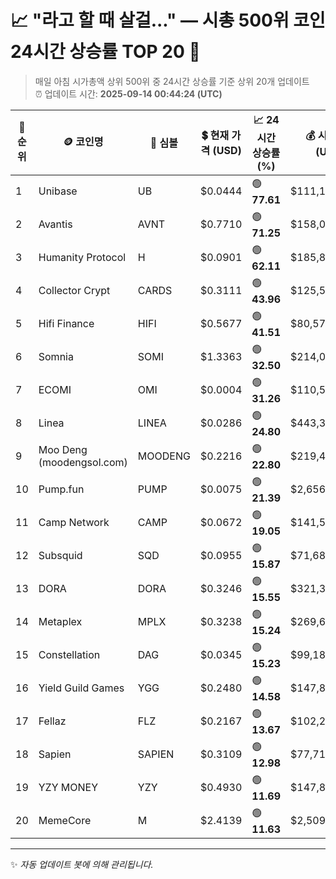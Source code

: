 
# 📈 "라고 할 때 살걸..." — 시총 500위 코인 24시간 상승률 TOP 20 🚀

> 매일 아침 시가총액 상위 500위 중 24시간 상승률 기준 상위 20개 업데이트  
> ⏰ 업데이트 시간: **2025-09-14 00:44:24 (UTC)**

| 🔢 순위 | 🪙 코인명 | 🔣 심볼 | 💲 현재 가격 (USD) | 📈 24시간 상승률 (%) | 💰 시가총액 (USD) | 🔄 24시간 거래량 (USD) | 🔢 유통 공급량 |
|--------|----------|--------|-------------------|--------------------|--------------------|-----------------------|-------------------|
| 1 | Unibase | UB | $0.0444 | 🟢 **77.61** | $111,111,292 | $174,115,689 | 2,500,000,000 |
| 2 | Avantis | AVNT | $0.7710 | 🟢 **71.25** | $158,051,171 | $422,223,596 | 205,000,000 |
| 3 | Humanity Protocol | H | $0.0901 | 🟢 **62.11** | $185,812,944 | $173,969,172 | 2,061,677,397 |
| 4 | Collector Crypt | CARDS | $0.3111 | 🟢 **43.96** | $125,547,554 | $23,992,377 | 403,614,431 |
| 5 | Hifi Finance | HIFI | $0.5677 | 🟢 **41.51** | $80,577,427 | $426,517,408 | 141,939,776 |
| 6 | Somnia | SOMI | $1.3363 | 🟢 **32.50** | $214,080,805 | $974,475,804 | 160,200,000 |
| 7 | ECOMI | OMI | $0.0004 | 🟢 **31.26** | $110,538,665 | $9,670,819 | 281,563,526,617 |
| 8 | Linea | LINEA | $0.0286 | 🟢 **24.80** | $443,329,764 | $550,803,546 | 15,482,147,850 |
| 9 | Moo Deng (moodengsol.com) | MOODENG | $0.2216 | 🟢 **22.80** | $219,417,121 | $521,987,399 | 989,971,791 |
| 10 | Pump.fun | PUMP | $0.0075 | 🟢 **21.39** | $2,656,268,696 | $735,345,948 | 354,000,000,000 |
| 11 | Camp Network | CAMP | $0.0672 | 🟢 **19.05** | $141,533,712 | $56,036,570 | 2,105,620,500 |
| 12 | Subsquid | SQD | $0.0955 | 🟢 **15.87** | $71,681,084 | $28,999,898 | 750,492,129 |
| 13 | DORA | DORA | $0.3246 | 🟢 **15.55** | $321,380,622 | $3,592,317 | 990,085,589 |
| 14 | Metaplex | MPLX | $0.3238 | 🟢 **15.24** | $269,663,385 | $13,593,612 | 832,775,079 |
| 15 | Constellation | DAG | $0.0345 | 🟢 **15.23** | $99,189,046 | $2,788,942 | 2,873,448,318 |
| 16 | Yield Guild Games | YGG | $0.2480 | 🟢 **14.58** | $147,874,858 | $373,707,642 | 596,293,323 |
| 17 | Fellaz | FLZ | $0.2167 | 🟢 **13.67** | $102,247,432 | $4,328,186 | 471,874,940 |
| 18 | Sapien | SAPIEN | $0.3109 | 🟢 **12.98** | $77,716,376 | $52,676,641 | 250,000,000 |
| 19 | YZY MONEY | YZY | $0.4930 | 🟢 **11.69** | $147,885,526 | $11,030,429 | 299,999,858 |
| 20 | MemeCore | M | $2.4139 | 🟢 **11.63** | $2,509,286,884 | $38,676,880 | 1,039,501,066 |

---

✨ *자동 업데이트 봇에 의해 관리됩니다.*

